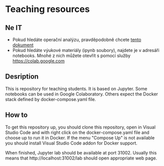 # Teaching resources

## Ne IT

- Pokud hledáte operační analýzu, pravděpodobně chcete [tento dokument](./OA.md)
- Pokud hledáte výukové materiály (ipynb soubory), najdete je v adresáři notebooks. Mnohé z nich můžete otevřít s pomocí služby https://colab.google.com

## Desription

This is repository for teaching students. It is based on Jupyter. Some notebooks can be used in Google Colaboratory. Others expect the Docker stack defined by docker-compose.yaml file.

## How to 

To get this repository up, you should clone this repository, open in Visual Studio Code and with right click on the docker-compose.yaml file and choose up to run it in Docker. If the menu "Compose Up" is not available you should install Visual Studio Code addon for Docker support.

When finished, Jupyter lab should be available at port 31002. Usually this means that http://localhost:31002/lab should open appropriate web page.



